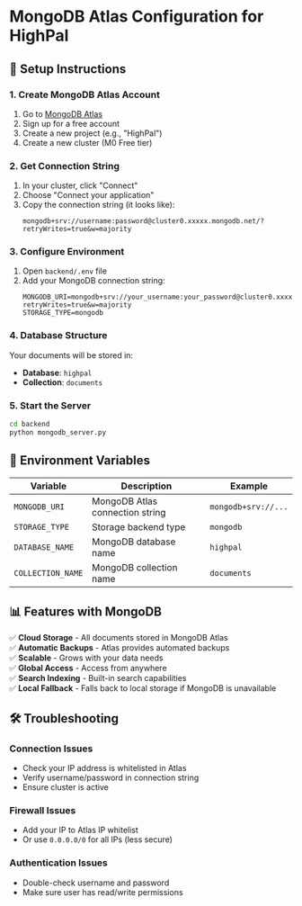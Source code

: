 # MongoDB Atlas Configuration for HighPal

## 🚀 Setup Instructions

### 1. Create MongoDB Atlas Account
1. Go to [MongoDB Atlas](https://cloud.mongodb.com/)
2. Sign up for a free account
3. Create a new project (e.g., "HighPal")
4. Create a new cluster (M0 Free tier)

### 2. Get Connection String
1. In your cluster, click "Connect"
2. Choose "Connect your application"
3. Copy the connection string (it looks like):
   ```
   mongodb+srv://username:password@cluster0.xxxxx.mongodb.net/?retryWrites=true&w=majority
   ```

### 3. Configure Environment
1. Open `backend/.env` file
2. Add your MongoDB connection string:
   ```env
   MONGODB_URI=mongodb+srv://your_username:your_password@cluster0.xxxxx.mongodb.net/highpal?retryWrites=true&w=majority
   STORAGE_TYPE=mongodb
   ```

### 4. Database Structure
Your documents will be stored in:
- **Database**: `highpal`
- **Collection**: `documents`

### 5. Start the Server
```bash
cd backend
python mongodb_server.py
```

## 🔧 Environment Variables

| Variable | Description | Example |
|----------|-------------|---------|
| `MONGODB_URI` | MongoDB Atlas connection string | `mongodb+srv://...` |
| `STORAGE_TYPE` | Storage backend type | `mongodb` |
| `DATABASE_NAME` | MongoDB database name | `highpal` |
| `COLLECTION_NAME` | MongoDB collection name | `documents` |

## 📊 Features with MongoDB

✅ **Cloud Storage** - All documents stored in MongoDB Atlas  
✅ **Automatic Backups** - Atlas provides automated backups  
✅ **Scalable** - Grows with your data needs  
✅ **Global Access** - Access from anywhere  
✅ **Search Indexing** - Built-in search capabilities  
✅ **Local Fallback** - Falls back to local storage if MongoDB is unavailable  

## 🛠️ Troubleshooting

### Connection Issues
- Check your IP address is whitelisted in Atlas
- Verify username/password in connection string
- Ensure cluster is active

### Firewall Issues
- Add your IP to Atlas IP whitelist
- Or use `0.0.0.0/0` for all IPs (less secure)

### Authentication Issues
- Double-check username and password
- Make sure user has read/write permissions
